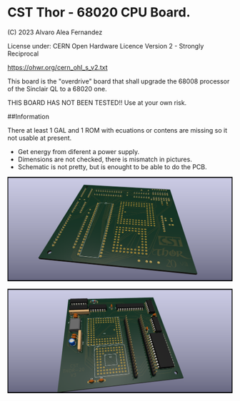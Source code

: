 # CST Thor - 68020 CPU Board.

(C) 2023 Alvaro Alea Fernandez

License under: CERN Open Hardware Licence Version 2 - Strongly Reciprocal

https://ohwr.org/cern_ohl_s_v2.txt

This board is the "overdrive" board that shall upgrade the 68008 processor of the Sinclair QL to a 68020 one.

THIS BOARD HAS NOT BEEN TESTED!! Use at your own risk.

##Information

There at least 1 GAL and 1 ROM with ecuations or contens are missing so it not usable at present.

* Get energy from diferent a power supply.
* Dimensions are not checked, there is mismatch in pictures.
* Schematic is not pretty, but is enought to be able to do the PCB.

![My image](Thor_20_CPU_Card_solderside.png)

![My image](Thor_20_CPU_Card_componentes.png)

